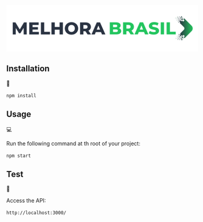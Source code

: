 ![Melhora Brasil Logo](https://github.com/unisociesc/melhora-brasil-end/blob/main/melhora-brasil-logo.png?raw=true)

## Installation
💾   
  
`npm install`
  
## Usage
💻   
  
Run the following command at th root of your project:
  
`npm start`

## Test
🚀  
  
Access the API:
  
`http://localhost:3000/`

